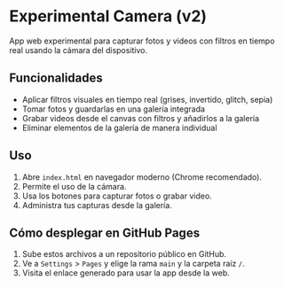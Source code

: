 # Experimental Camera (v2)

App web experimental para capturar fotos y videos con filtros en tiempo real usando la cámara del dispositivo.

## Funcionalidades

- Aplicar filtros visuales en tiempo real (grises, invertido, glitch, sepia)
- Tomar fotos y guardarlas en una galería integrada
- Grabar videos desde el canvas con filtros y añadirlos a la galería
- Eliminar elementos de la galería de manera individual

## Uso

1. Abre `index.html` en navegador moderno (Chrome recomendado).
2. Permite el uso de la cámara.
3. Usa los botones para capturar fotos o grabar video.
4. Administra tus capturas desde la galería.

## Cómo desplegar en GitHub Pages

1. Sube estos archivos a un repositorio público en GitHub.
2. Ve a `Settings` > `Pages` y elige la rama `main` y la carpeta raíz `/`.
3. Visita el enlace generado para usar la app desde la web.
